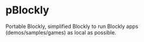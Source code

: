 # pBlockly
Portable Blockly, simplified Blockly to run Blockly apps (demos/samples/games) as local as possible.
